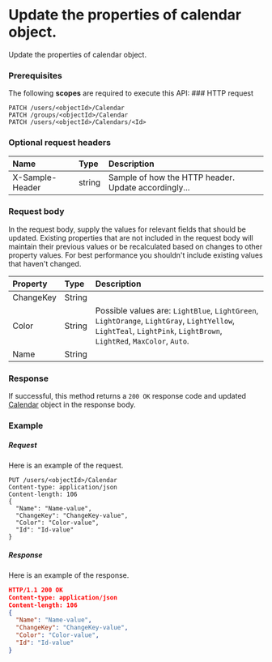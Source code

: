 # Update the properties of calendar object.

Update the properties of calendar object.
### Prerequisites
The following **scopes** are required to execute this API: ### HTTP request
<!-- { "blockType": "ignored" } -->
```http
PATCH /users/<objectId>/Calendar
PATCH /groups/<objectId>/Calendar
PATCH /users/<objectId>/Calendars/<Id>
```
### Optional request headers
| Name       | Type | Description|
|:-----------|:------|:----------|
| X-Sample-Header  | string  | Sample of how the HTTP header. Update accordingly...|

### Request body
In the request body, supply the values for relevant fields that should be updated. Existing properties that are not included in the request body will maintain their previous values or be recalculated based on changes to other property values. For best performance you shouldn't include existing values that haven't changed.

| Property	   | Type	|Description|
|:---------------|:--------|:----------|
|ChangeKey|String||
|Color|String| Possible values are: `LightBlue`, `LightGreen`, `LightOrange`, `LightGray`, `LightYellow`, `LightTeal`, `LightPink`, `LightBrown`, `LightRed`, `MaxColor`, `Auto`.|
|Name|String||

### Response
If successful, this method returns a `200 OK` response code and updated [Calendar](../resources/calendar.md) object in the response body.
### Example
##### Request
Here is an example of the request.
<!-- {
  "blockType": "request",
  "name": "update_calendar"
}-->
```http
PUT /users/<objectId>/Calendar
Content-type: application/json
Content-length: 106
{
  "Name": "Name-value",
  "ChangeKey": "ChangeKey-value",
  "Color": "Color-value",
  "Id": "Id-value"
}
```
##### Response
<!-- {
  "blockType": "response",
  "truncated": false,
  "@odata.type": "calendar"
} -->
Here is an example of the response.
```json
HTTP/1.1 200 OK
Content-type: application/json
Content-length: 106
{
  "Name": "Name-value",
  "ChangeKey": "ChangeKey-value",
  "Color": "Color-value",
  "Id": "Id-value"
}
```

<!-- uuid: b6c7fd10-8fe1-442b-9850-6112d28917d0
2015-10-15 03:41:18 UTC -->
<!-- {
  "type": "#page.annotation",
  "description": "Update the properties of calendar object.",
  "keywords": "",
  "section": "documentation",
  "tocPath": ""
}-->